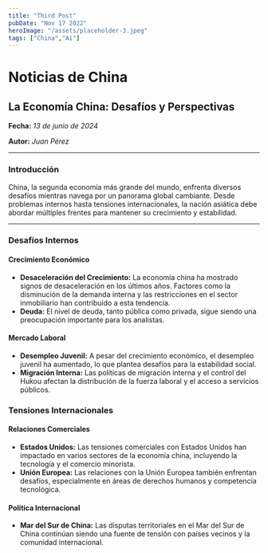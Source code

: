 ```yaml
---
title: "Third Post"
pubDate: "Nov 17 2022"
heroImage: "/assets/placeholder-3.jpeg"
tags: ["China","Ai"]
---
```



# **Noticias de China**

## **La Economía China: Desafíos y Perspectivas**

**Fecha:** *13 de junio de 2024*

**Autor:** *Juan Pérez*

---

### **Introducción**

China, la segunda economía más grande del mundo, enfrenta diversos desafíos mientras navega por un panorama global cambiante. Desde problemas internos hasta tensiones internacionales, la nación asiática debe abordar múltiples frentes para mantener su crecimiento y estabilidad.

---

### **Desafíos Internos**

#### **Crecimiento Económico**

- **Desaceleración del Crecimiento:** La economía china ha mostrado signos de desaceleración en los últimos años. Factores como la disminución de la demanda interna y las restricciones en el sector inmobiliario han contribuido a esta tendencia.
- **Deuda:** El nivel de deuda, tanto pública como privada, sigue siendo una preocupación importante para los analistas.

#### **Mercado Laboral**

- **Desempleo Juvenil:** A pesar del crecimiento económico, el desempleo juvenil ha aumentado, lo que plantea desafíos para la estabilidad social.
- **Migración Interna:** Las políticas de migración interna y el control del Hukou afectan la distribución de la fuerza laboral y el acceso a servicios públicos.

### **Tensiones Internacionales**

#### **Relaciones Comerciales**

- **Estados Unidos:** Las tensiones comerciales con Estados Unidos han impactado en varios sectores de la economía china, incluyendo la tecnología y el comercio minorista.
- **Unión Europea:** Las relaciones con la Unión Europea también enfrentan desafíos, especialmente en áreas de derechos humanos y competencia tecnológica.

#### **Política Internacional**

- **Mar del Sur de China:** Las disputas territoriales en el Mar del Sur de China continúan siendo una fuente de tensión con países vecinos y la comunidad internacional.
